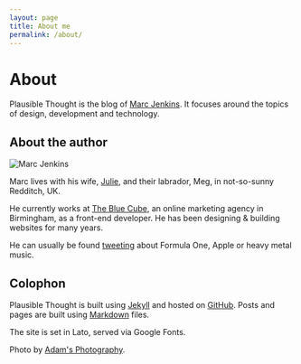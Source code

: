 ```yaml
---
layout: page
title: About me
permalink: /about/
---
```


# About

Plausible Thought is the blog of [Marc Jenkins](http://www.marcjenkins.co.uk). It focuses around the topics of design, development and technology.

## About the author

![Marc Jenkins](../assets/images/marcjenkins.jpg)

Marc lives with his wife, [Julie](http://twitter.com/mejulie_xx), and their labrador, Meg, in not-so-sunny Redditch, UK.

He currently works at [The Blue Cube](http://www.thebluecube.com), an online marketing agency in Birmingham, as a front-end developer. He has been designing &amp; building websites for many years.

He can usually be found [tweeting](http://www.twitter.com/marcjenkins) about Formula One, Apple or heavy metal music.

## Colophon

Plausible Thought is built using [Jekyll](http://jekyllrb.com/) and hosted on [GitHub](https://github.com/marcjenkins/plausiblethought). Posts and pages are built using [Markdown](http://daringfireball.net/projects/markdown/) files.

The site is set in Lato, served via Google Fonts.

Photo by [Adam's Photography](http://www.adamsphotography.co.uk/).